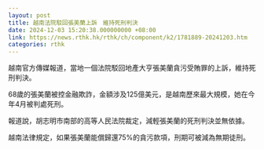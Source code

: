 ```yaml
---
layout: post
title: 越南法院駁回張美蘭上訴　維持死刑判決
date: 2024-12-03 15:20:38.000000000 +08:00
link: https://news.rthk.hk/rthk/ch/component/k2/1781889-20241203.htm
categories: rthk
---
```


越南官方傳媒報道，當地一個法院駁回地產大亨張美蘭貪污受賄罪的上訴，維持死刑判決。

68歲的張美蘭被控金融欺詐，金額涉及125億美元，是越南歷來最大規模，她在今年4月被判處死刑。

報道說，胡志明市南部的高等人民法院裁定，減輕張美蘭的死刑判決並無依據。

越南法律規定，如果張美蘭能償歸還75%的貪污款項，刑期可被減為無期徒刑。
